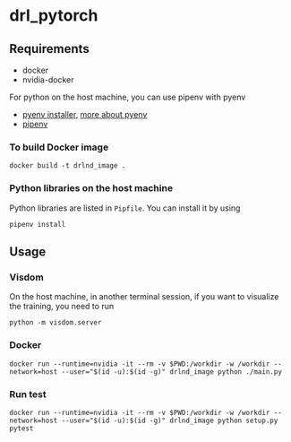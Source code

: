 # drl_pytorch

## Requirements

* docker
* nvidia-docker

For python on the host machine, you can use pipenv with pyenv
* [pyenv installer](https://github.com/pyenv/pyenv-installer), [more about pyenv](https://github.com/pyenv/pyenv)
* [pipenv](https://pipenv.readthedocs.io/en/latest/)


### To build Docker image

```
docker build -t drlnd_image .
```


### Python libraries on the host machine

Python libraries are listed in `Pipfile`. You can install it by using 
```
pipenv install
```



## Usage

### Visdom

On the host machine, in another terminal session, if you want to visualize the training, you need to run 
```
python -m visdom.server
``` 

### Docker 
```
docker run --runtime=nvidia -it --rm -v $PWD:/workdir -w /workdir --network=host --user="$(id -u):$(id -g)" drlnd_image python ./main.py
```

### Run test
```
docker run --runtime=nvidia -it --rm -v $PWD:/workdir -w /workdir --network=host --user="$(id -u):$(id -g)" drlnd_image python setup.py pytest
```